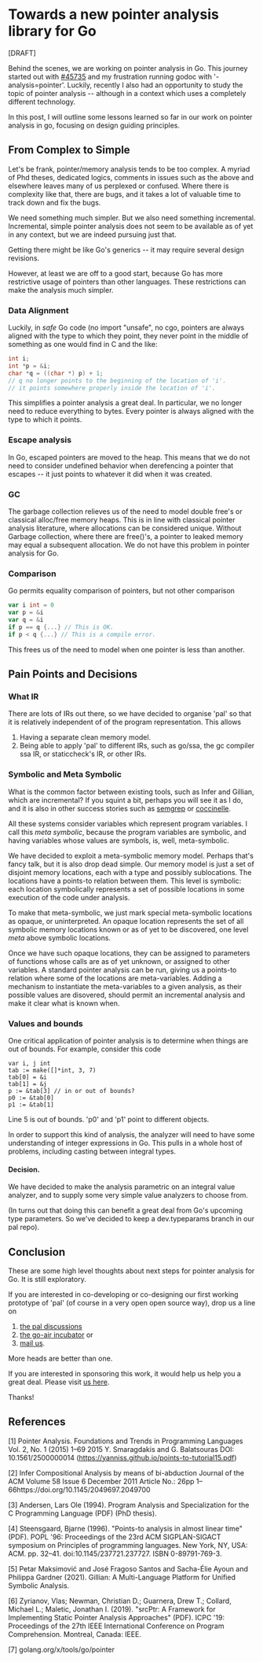 # Towards a new pointer analysis library for Go

[DRAFT]

Behind the scenes, we are working on pointer analysis in Go.  This journey started out with 
[#45735](https://github.com/golang/go/issues/45735) and my frustration running godoc with
'-analysis=pointer'.  Luckily, recently I also had an opportunity to study the topic of pointer
analysis -- although in a context which uses a completely different technology.

In this post, I will outline some lessons learned so far in our work on pointer analysis in go, focusing on design guiding principles. 

## From Complex to Simple

Let's be frank, pointer/memory analysis tends to be too complex.  A myriad of Phd theses,
dedicated logics, comments in issues such as the above and elsewhere leaves many 
of us perplexed or confused.  Where there is complexity like that, there are bugs, and
it takes a lot of valuable time to track down and fix the bugs.  

We need something much simpler.  But we also need something incremental.  Incremental,
simple pointer analysis does not seem to be available as of yet in any context,  but we are indeed pursuing just that.

Getting there might be like Go's generics -- it may require several design revisions.

However, at least we are off to a good start, because Go has more restrictive usage of pointers than other languages.  These restrictions can make the analysis much simpler.

### Data Alignment

Luckily, in _safe_ Go code (no import "unsafe", no cgo, pointers are always aligned
with the type to which they point, they never point in the middle of something as
one would find in C and the like:
```c
int i;
int *p = &i;
char *q = ((char *) p) + 1;
// q no longer points to the beginning of the location of 'i'.
// it points somewhere properly inside the location of 'i'.
```

This simplifies a pointer analysis a great deal.  In particular, we no longer need
to reduce everything to bytes.  Every pointer is always aligned with the type
to which it points.


### Escape analysis

In Go, escaped pointers are moved to the heap.  This means that we do not
need to consider undefined behavior when derefencing a pointer that escapes 
-- it just points to whatever it did when it was created.

### GC

The garbage collection relieves us of the need to model double free's or classical alloc/free memory heaps.   This is in line with classical pointer
analysis literature, where allocations can be considered unique.  Without
Garbage collection, where there are free()'s, a pointer to leaked memory
may equal a subsequent allocation.  We do not have this problem in pointer
analysis for Go.

### Comparison

Go permits equality comparison of pointers, but not other comparison

```go
var i int = 0
var p = &i
var q = &i
if p == q {...} // This is OK.
if p < q {...} // This is a compile error.
```

This frees us of the need to model when one pointer is less than another.

## Pain Points and Decisions

### What IR

There are lots of IRs out there, so we have decided to organise 'pal' so that it is relatively independent of
of the program representation.  This allows

1. Having a separate clean memory model.
2. Being able to apply 'pal' to different IRs, such as go/ssa, 
the gc compiler ssa IR, or staticcheck's IR, or other IRs.

### Symbolic and Meta Symbolic

What is the common factor between existing tools, such as Infer and Gillian,
which are incremental?  If you squint a bit, perhaps you will see it as I do,
and it is also in other success stories such as [semgrep](https://semgrep.dev) or 
[coccinelle](https://coccinelle.gitlabpages.inria.fr/website/).

All these systems consider variables which represent program variables. I call
this _meta symbolic_, because the program variables are symbolic, and having variables
whose values are symbols, is, well, meta-symbolic.

We have decided to exploit a meta-symbolic memory model.  Perhaps that's fancy talk, 
but it is also drop dead simple.  Our memory model is just a set of disjoint memory locations, each with a type and possibly sublocations.  The locations have a points-to relation between them. This level is symbolic: each location 
symbolically represents a set of possible locations in some execution of the code under analysis.

To make that meta-symbolic, we just mark special meta-symbolic locations as opaque, or
uninterpreted.  An opaque location represents the set of all symbolic memory locations
known or as of yet to be discovered, one level _meta_ above symbolic locations.

Once we have such opaque locations, they can be assigned to parameters of
functions whose calls are as of yet unknown, or assigned to other variables.
A standard pointer analysis can be run, giving us a points-to relation where
some of the locations are meta-variables.  Adding a mechanism to instantiate the meta-variables to a given analysis, as their possible values are disovered, should permit an incremental analysis and make it clear what is known when.


### Values and bounds

One critical application of pointer analysis is to determine when things are
out of bounds.  For example, consider this code

```go=
var i, j int
tab := make([]*int, 3, 7)
tab[0] = &i
tab[1] = &j
p := &tab[3] // in or out of bounds?
p0 := &tab[0]
p1 := &tab[1]

```

Line 5 is out of bounds.  'p0' and 'p1' point to different objects.  

In order to support this kind of analysis, the analyzer will need to have
some understanding of integer expressions in Go.  This pulls in a whole
host of problems, including casting between integral types.

#### Decision.

We have decided to make the analysis parametric on an integral 
value analyzer, and to supply some very simple value analyzers to choose 
from.

(In turns out that doing this can benefit a great deal from Go's upcoming
type parameters.  So we've decided to keep a dev.typeparams branch in
our pal repo).

## Conclusion

These are some high level thoughts about next steps for pointer analysis 
for Go.  It is still exploratory.  

If you are interested in co-developing or co-designing our first working prototype of 'pal' (of course
in a very open open source way), drop us a line on

1. [the pal discussions](https://github.com/go-air/pal/discussions)
1. [the go-air incubator](https://github.com/orgs/go-air/projects/1) or
1. [mail us](mailto://scott@mindowl.com).  

More heads are better than one.

If you are interested in sponsoring this work, it would help us help you a great deal.
Please visit [us here](https://github.com/sponsors/go-air).

Thanks!



## References

[1] Pointer Analysis. Foundations and Trends in Programming Languages Vol. 2, No. 1 (2015) 1–69
2015 Y. Smaragdakis and G. Balatsouras
DOI: 10.1561/2500000014 (https://yanniss.github.io/points-to-tutorial15.pdf)

[2] Infer
Compositional Analysis by means of bi-abduction
Journal of the ACM Volume 58 Issue 6
December 2011 
Article No.: 26pp 1–66https://doi.org/10.1145/2049697.2049700

[3] Andersen, Lars Ole (1994). Program Analysis and Specialization for the C
Programming Language (PDF) (PhD thesis).

[4] Steensgaard, Bjarne (1996). "Points-to analysis in almost linear time" (PDF). POPL '96: Proceedings of the 23rd ACM SIGPLAN-SIGACT symposium on Principles of programming languages. New York, NY, USA: ACM. pp. 32–41. doi:10.1145/237721.237727. ISBN 0-89791-769-3.

[5] Petar Maksimović and José Fragoso Santos and Sacha-Élie Ayoun and Philippa Gardner (2021).
    Gillian: A Multi-Language Platform for Unified Symbolic Analysis.
            
[6] Zyrianov, Vlas; Newman, Christian D.; Guarnera, Drew T.; Collard, Michael L.; Maletic, Jonathan I. (2019). 
"srcPtr: A Framework for Implementing Static Pointer Analysis Approaches" (PDF). 
ICPC '19: Proceedings of the 27th IEEE International Conference on Program Comprehension. Montreal, Canada: IEEE.

[7] golang.org/x/tools/go/pointer

